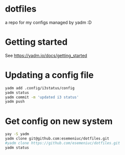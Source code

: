 # dotfiles
a repo for my configs managed by yadm :D

# Getting started
See https://yadm.io/docs/getting_started

# Updating a config file

```bash
yadm add .config/i3status/config
yadm status
yadm commit -m 'updated i3 status'
yadm push
```

# Get config on new system
```bash
yay -S yadm
yadm clone git@github.com:esemeniuc/dotfiles.git
#yadm clone https://github.com/esemeniuc/dotfiles.git
yadm status
```
